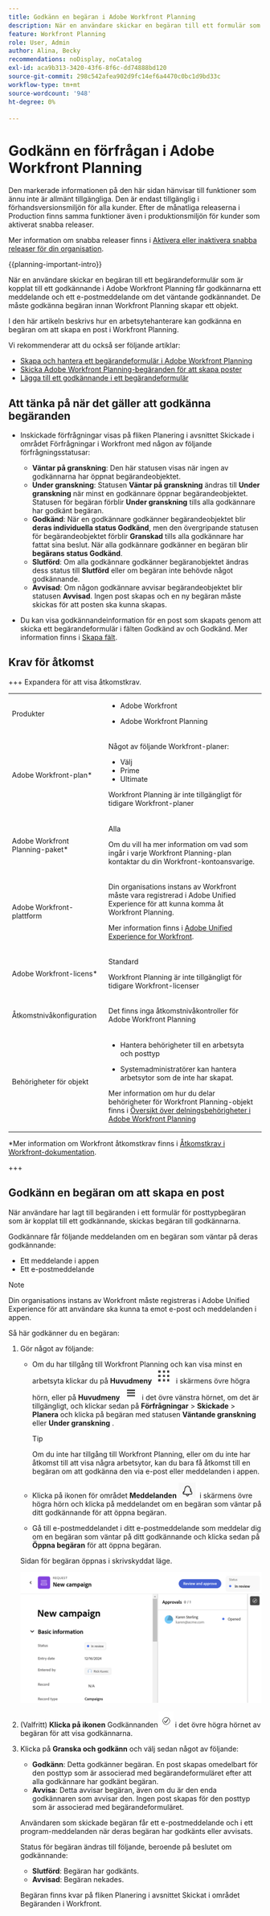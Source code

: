 ```yaml
---
title: Godkänn en begäran i Adobe Workfront Planning
description: När en användare skickar en begäran till ett formulär som är kopplat till ett godkännande i Adobe Workfront Planning får godkännarna ett meddelande och ett e-postmeddelande om det väntande godkännandet. De måste godkänna begäran innan Workfront Planning skapar ett objekt.
feature: Workfront Planning
role: User, Admin
author: Alina, Becky
recommendations: noDisplay, noCatalog
exl-id: aca9b313-3420-43f6-8f6c-dd74888bd120
source-git-commit: 298c542afea902d9fc14ef6a4470c0bc1d9bd33c
workflow-type: tm+mt
source-wordcount: '948'
ht-degree: 0%

---
```


# Godkänn en förfrågan i Adobe Workfront Planning

<!--take Preview and Production references at Production time-->

<!-- do you need to add that only workspace owners can view the Submitted/ Planning tab?? - asking team in slack-->

<span class="preview">Den markerade informationen på den här sidan hänvisar till funktioner som ännu inte är allmänt tillgängliga. Den är endast tillgänglig i förhandsversionsmiljön för alla kunder. Efter de månatliga releaserna i Production finns samma funktioner även i produktionsmiljön för kunder som aktiverat snabba releaser. </span>

<span class="preview">Mer information om snabba releaser finns i [Aktivera eller inaktivera snabba releaser för din organisation](/help/quicksilver/administration-and-setup/set-up-workfront/configure-system-defaults/enable-fast-release-process.md). </span>

{{planning-important-intro}}

När en användare skickar en begäran till ett begärandeformulär som är kopplat till ett godkännande i Adobe Workfront Planning får godkännarna ett meddelande och ett e-postmeddelande om det väntande godkännandet. De måste godkänna begäran innan Workfront Planning skapar ett objekt.

I den här artikeln beskrivs hur en arbetsytehanterare kan godkänna en begäran om att skapa en post i Workfront Planning.

Vi rekommenderar att du också ser följande artiklar:

* [Skapa och hantera ett begärandeformulär i Adobe Workfront Planning](/help/quicksilver/planning/requests/create-request-form.md)
* [Skicka Adobe Workfront Planning-begäranden för att skapa poster](/help/quicksilver/planning/requests/submit-requests.md)
* [Lägga till ett godkännande i ett begärandeformulär](/help/quicksilver/planning/requests/add-approval-to-request-form.md)

## Att tänka på när det gäller att godkänna begäranden

* Inskickade förfrågningar visas på fliken Planering i avsnittet Skickade i området Förfrågningar i Workfront med någon av följande förfrågningsstatusar:

   * **Väntar på granskning**: Den här statusen visas när ingen av godkännarna har öppnat begärandeobjektet.
   * **Under granskning**: Statusen **Väntar på granskning** ändras till **Under granskning** när minst en godkännare öppnar begärandeobjektet. Statusen för begäran förblir **Under granskning** tills alla godkännare har godkänt begäran.
   * **Godkänd**: När en godkännare godkänner begärandeobjektet blir **deras individuella status Godkänd**, men den övergripande statusen för begärandeobjektet förblir **Granskad** tills alla godkännare har fattat sina beslut. När alla godkännare godkänner en begäran blir **begärans status Godkänd**.
   * **Slutförd**: Om alla godkännare godkänner begäranobjektet ändras dess status till **Slutförd** eller om begäran inte behövde något godkännande.
   * **Avvisad**: Om någon godkännare avvisar begärandeobjektet blir statusen **Avvisad**. Ingen post skapas och en ny begäran måste skickas för att posten ska kunna skapas.

* <span class="preview">Du kan visa godkännandeinformation för en post som skapats genom att skicka ett begärandeformulär i fälten Godkänd av och Godkänd. Mer information finns i [Skapa fält](/help/quicksilver/planning/fields/create-fields.md).</span>

## Krav för åtkomst

+++ Expandera för att visa åtkomstkrav.

<table style="table-layout:auto">
 <col>
 </col>
 <col>
 </col>
 <tbody>
    <tr>
<tr>
<td>
   <p> Produkter</p> </td>
   <td>
   <ul><li><p> Adobe Workfront</p></li>
   <li><p> Adobe Workfront Planning<p></li></ul></td>
  </tr>  
 <tr>
   <td role="rowheader"><p>Adobe Workfront-plan*</p></td>
   <td>
<p>Något av följande Workfront-planer:</p>
<ul><li>Välj</li>
<li>Prime</li>
<li>Ultimate</li></ul>
<p>Workfront Planning är inte tillgängligt för tidigare Workfront-planer</p>
   </td>

<tr>
   <td role="rowheader"><p>Adobe Workfront Planning-paket*</p></td>
   <td>
<p>Alla </p>  
<p>Om du vill ha mer information om vad som ingår i varje Workfront Planning-plan kontaktar du din Workfront-kontoansvarige. </td>

<tr>
   <td role="rowheader"><p>Adobe Workfront-plattform</p></td>
   <td>
<p>Din organisations instans av Workfront måste vara registrerad i Adobe Unified Experience för att kunna komma åt Workfront Planning.</p>
<p>Mer information finns i <a href="/help/quicksilver/workfront-basics/navigate-workfront/workfront-navigation/adobe-unified-experience.md">Adobe Unified Experience for Workfront</a>. </p>
   </td>
  </tr>
  </tr>
  <tr>
   <td role="rowheader"><p>Adobe Workfront-licens*</p></td>
   <td>
   <p>Standard</p>
   <p>Workfront Planning är inte tillgängligt för tidigare Workfront-licenser</p>
  </td>
  </tr>
  <tr>
   <td role="rowheader"><p>Åtkomstnivåkonfiguration</p></td>
   <td> <p>Det finns inga åtkomstnivåkontroller för Adobe Workfront Planning</p>  
</td>
  </tr>
<tr>
   <td role="rowheader"><p>Behörigheter för objekt</p></td>
   <td>
   <ul>
   <li><p>Hantera behörigheter till en arbetsyta och posttyp </p></li>
    <li><p>Systemadministratörer kan hantera arbetsytor som de inte har skapat. </p></li>
    </ul>
   <p>Mer information om hur du delar behörigheter för Workfront Planning-objekt finns i  
   <a href="/help/quicksilver/planning/access/sharing-permissions-overview.md">Översikt över delningsbehörigheter i Adobe Workfront Planning</a> 
  </td>
  </tr>
 </tbody>
</table>

*Mer information om Workfront åtkomstkrav finns i [Åtkomstkrav i Workfront-dokumentation](/help/quicksilver/administration-and-setup/add-users/access-levels-and-object-permissions/access-level-requirements-in-documentation.md).

+++


## Godkänn en begäran om att skapa en post

När användare har lagt till begäranden i ett formulär för posttypbegäran som är kopplat till ett godkännande, skickas begäran till godkännarna.

Godkännare får följande meddelanden om en begäran som väntar på deras godkännande:

* Ett meddelande i appen
* Ett e-postmeddelande

>[!NOTE]
>
>Din organisations instans av Workfront måste registreras i Adobe Unified Experience för att användare ska kunna ta emot e-post och meddelanden i appen.

Så här godkänner du en begäran:

1. Gör något av följande:

   * Om du har tillgång till Workfront Planning och kan visa minst en arbetsyta klickar du på **Huvudmeny** ![Huvudmeny för punkter](assets/dots-menu.png) i skärmens övre högra hörn, eller på **Huvudmeny** ![Huvudmenyn för rader](assets/lines-menu.png) i det övre vänstra hörnet, om det är tillgängligt, och klickar sedan på **Förfrågningar** > **Skickade** > **Planera** och klicka på begäran med statusen **Väntande granskning** eller **Under granskning** .

     >[!TIP]
     >
     >Om du inte har tillgång till Workfront Planning, eller om du inte har åtkomst till att visa några arbetsytor, kan du bara få åtkomst till en begäran om att godkänna den via e-post eller meddelanden i appen.

   * Klicka på ikonen för området **Meddelanden** ![Meddelanden i det enhetliga gränssnittet](assets/notifications-area-icon-unified-shell.png) i skärmens övre högra hörn och klicka på meddelandet om en begäran som väntar på ditt godkännande för att öppna begäran.
   * Gå till e-postmeddelandet i ditt e-postmeddelande som meddelar dig om en begäran som väntar på ditt godkännande och klicka sedan på **Öppna begäran** för att öppna begäran. <!--add the name of the button here, from the email-->

   Sidan för begäran öppnas i skrivskyddat läge.

   ![Skrivskyddad begärandesida i granskningsstatus](assets/read-only-reqeust-page-in-review-status.png)

1. (Valfritt) **Klicka på ikonen** Godkännanden![](assets/approvals-icon.png) i det övre högra hörnet av begäran för att visa godkännarna.
1. Klicka på **Granska och godkänn** och välj sedan något av följande:

   * **Godkänn**: Detta godkänner begäran. En post skapas omedelbart för den posttyp som är associerad med begärandeformuläret efter att alla godkännare har godkänt begäran.
   * **Avvisa**: Detta avvisar begäran, även om du är den enda godkännaren som avvisar den. Ingen post skapas för den posttyp som är associerad med begärandeformuläret.

   Användaren som skickade begäran får ett e-postmeddelande och i ett program-meddelanden när deras begäran har godkänts eller avvisats.

   Status för begäran ändras till följande, beroende på beslutet om godkännande:

   * **Slutförd**: Begäran har godkänts.
   * **Avvisad**: Begäran nekades.

   Begäran finns kvar på fliken Planering i avsnittet Skickat i området Begäranden i Workfront.

